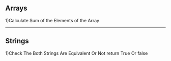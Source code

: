 <h2>Arrays</h2>
<p>1)Calculate Sum of the Elements of the Array</p>
<hr>
<h2>Strings</h2>
<p>1)Check The Both Strings Are Equivalent Or Not return True Or false</p>
